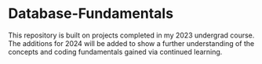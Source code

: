 # Database-Fundamentals
This repository is built on projects completed in my 2023 undergrad course. The additions for 2024 will be added to show a further understanding of the concepts and coding fundamentals gained via continued learning. 
